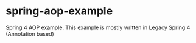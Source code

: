 # spring-aop-example
Spring 4 AOP example.  This example is mostly written in Legacy Spring 4 (Annotation based)
